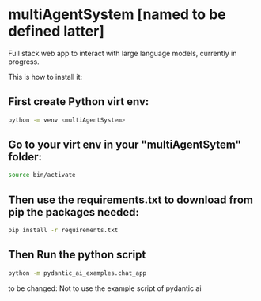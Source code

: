 # multiAgentSystem [named to be defined latter]
Full stack web app to interact with large language models, currently in progress.

This is how to install it:

## First create Python virt env:
```bash
python -m venv <multiAgentSystem>
```
## Go to your virt env in your "multiAgentSytem" folder:
```bash
source bin/activate
```
## Then use the requirements.txt to download from pip the packages needed:
```bash
pip install -r requirements.txt
```
## Then Run the python script
```bash
python -m pydantic_ai_examples.chat_app
```

 to be changed: Not to use  the example script of pydantic ai
